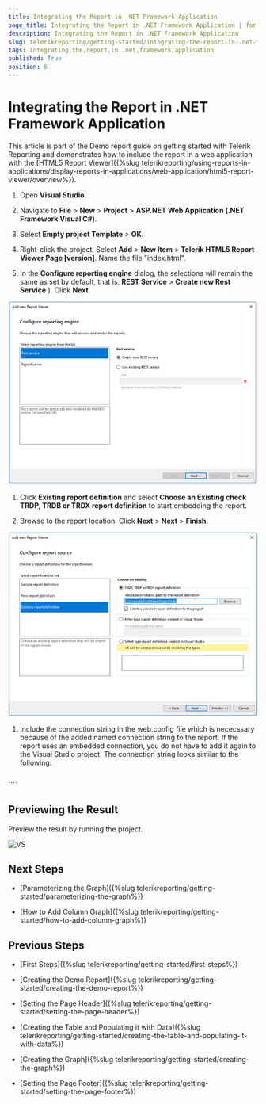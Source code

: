 ```yaml
---
title: Integrating the Report in .NET Framework Application
page_title: Integrating the Report in .NET Framework Application | for Telerik Reporting Documentation
description: Integrating the Report in .NET Framework Application
slug: telerikreporting/getting-started/integrating-the-report-in-.net-framework-application
tags: integrating,the,report,in,.net,framework,application
published: True
position: 6
---
```


# Integrating the Report in .NET Framework Application



This article is part of the Demo report guide on getting started with Telerik Reporting and demonstrates         how to include the report in a web application with the [HTML5 Report Viewer]({%slug telerikreporting/using-reports-in-applications/display-reports-in-applications/web-application/html5-report-viewer/overview%}).       

1. Open __Visual Studio__.             

1. Navigate to __File__  > __New__  > __Project__                > __ASP.NET Web Application (.NET Framework Visual C#)__.             

1. Select __Empty project Template__  > __OK__.             

1. Right-click the project. Select __Add__  > __New Item__  > __Telerik HTML5 Report Viewer Page [version]__.           Name the file "index.html".           

1. In the __Configure reporting engine__  dialog, the selections will remain the same as set by default, that is,               __REST Service__  > __Create new Rest Service__ ). Click __Next__.               

  ![Rest Srervice](images/RestSrervice.PNG)

1. Click __Existing report definition__                and select __Choose an Existing check TRDP, TRDB or TRDX report definition__  to start embedding the report.             

1. Browse to the report location. Click __Next__  > __Next__  > __Finish__.               

  ![Embed Report](images/EmbedReport.PNG)

1. Include the connection string in the web.config file which is nececssary because of the added named connection string to the report.               If the report uses an embedded connection, you do not have to add it again to the Visual Studio project.               The connection string looks similar to the following:             

    
      ````xml
<connectionStrings>
<add name="Telerik.Reporting.Examples.CSharp.Properties.Settings.TelerikConnectionString"
connectionString="Data Source=(local)\SQLEXPRESS;Initial Catalog=AdventureWorks;Integrated Security=SSPI"
providerName="System.Data.SqlClient"/>
</connectionStrings>
````

## Previewing the Result

Preview the result by running the project.           

  ![VS](images/VS.PNG)

## Next Steps

* [Parameterizing the Graph]({%slug telerikreporting/getting-started/parameterizing-the-graph%})

* [How to Add Column Graph]({%slug telerikreporting/getting-started/how-to-add-column-graph%})

## Previous Steps

* [First Steps]({%slug telerikreporting/getting-started/first-steps%})

* [Creating the Demo Report]({%slug telerikreporting/getting-started/creating-the-demo-report%})

* [Setting the Page Header]({%slug telerikreporting/getting-started/setting-the-page-header%})

* [Creating the Table and Populating it with Data]({%slug telerikreporting/getting-started/creating-the-table-and-populating-it-with-data%})

* [Creating the Graph]({%slug telerikreporting/getting-started/creating-the-graph%})

* [Setting the Page Footer]({%slug telerikreporting/getting-started/setting-the-page-footer%})

